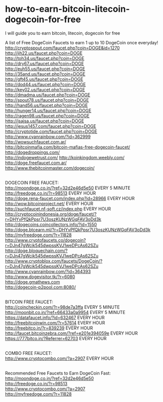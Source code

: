 how-to-earn-bitcoin-litecoin-dogecoin-for-free
==============================================

I will guide you to earn bitcoin, litecoin, dogecoin for free<br>

A list of Free DogeCoin Faucets to earn 1 up to 10 DogeCoin once everyday!<br>
http://cryptospout.com/faucet.php?coin=DOGE&id=1270<br>
http://jih22.us/faucet.php?coin=DOGE<br>
http://toh34.us/faucet.php?coin=DOGE<br>
http://dry67.us/faucet.php?coin=DOGE<br>
http://euh55.us/faucet.php?coin=DOGE<br>
http://35and.us/faucet.php?coin=DOGE<br>
http://gft45.us/faucet.php?coin=DOGE<br>
http://dod44.us/faucet.php?coin=DOGE<br>
http://key02.us/faucet.php?coin=DOGE<br>
http://dmadma.us/faucet.php?coin=DOGE<br>
http://spout78.us/faucet.php?coin=DOGE<br>
http://hand56.us/faucet.php?coin=DOGE<br>
http://hunger14.us/faucet.php?coin=DOGE<br>
http://ragen98.us/faucet.php?coin=DOGE<br>
http://jsajsa.us/faucet.php?coin=DOGE<br>
http://jesus1457.com/faucet.php?coin=DOGE<br>
http://cryptotide.com/faucet.php?coin=DOGE<br>
http://www.cyanrainbow.com/?id=362999<br>
http://wowsuchfaucet.com.ar/<br>
http://bitcoinmafia.com/bitcoin-mafias-free-dogecoin-faucet/<br>
http://dogedroppings.com/<br>
http://indogewetrust.com/
http://koinkingdom.weebly.com/<br>
http://doge.freefaucet.com.ar/<br>
http://www.thebitcoinmaster.com/dogecoin/<br><br>


DOGECOIN FREE FAUCET:<br>
http://moondoge.co.in/?ref=32d2e46d5e50 EVERY 5 MINUTE<br>
http://freedoge.co.in/?r=98513 EVERY HOUR<br>
http://doge.rena-faucet.com/index.php?id=28966 EVERY HOUR<br>
http://wow.bitcoinproject.net/ EVERY HOUR<br>
http://suchfaucet.nf-soft.cz/index.php EVERY HOUR<br>
http://cryptocoinindonesia.org/doge/faucet/?r=DHYvPfQkPpsr7U3oszKUNzWGqFAV3oDd3k<br>
http://dogecoins.coincollectors.info/?id=1550<br>
http://doge.btcearn.ml/?r=DHYvPfQkPpsr7U3oszKUNzWGqFAV3oDd3k<br>
http://myfreedoge.com/?r=11828<br>
http://www.cryptofaucets.co/dogecoin?r=DJn47gWcik545dwpssKVJ1weDPcAs62SZu<br>
http://doge.bloquechain.com/?r=DJn47gWcik545dwpssKVJ1weDPcAs62SZu<br>
http://www.cryptoblox.com/faucets/DogeCoin/?r=DJn47gWcik545dwpssKVJ1weDPcAs62SZu<br>
http://www.cyanrainbow.com/?id=364393<br>
http://www.dogevisitor.tk/?r=6080<br>
http://doge.gmathews.com<br>
http://dogecoin-p2pool.com:8080/<br><br>

BITCOIN FREE FAUCET:<br>
http://coincheckin.com/?r=98de7a3ffa EVERY 5 MINUTE<br>
http://moonbit.co.in/?ref=66433a0a9954 EVERY 5 MINUTE<br>
https://datafaucet.info/?id=632467 EVERY HOUR<br>
http://freebitcoinwin.com/?r=57614 EVERY HOUR<br>
http://freebitco.in/?r=839239 EVERY HOUR<br>
http://faucet.bitcoinzebra.com/?ref=e201e394059e EVERY HOUR<br>
https://777bitco.in/?Referrer=62703 EVERY HOUR<br><br>

COMBO FREE FAUCET:<br>
http://www.cryptocombo.com/?a=2907 EVERY HOUR<br><br>

Recommended Free Faucets to Earn DogeCoin Fast:<br>
http://moondoge.co.in/?ref=32d2e46d5e50<br>
http://freedoge.co.in/?r=98513<br>
http://www.cryptocombo.com/?a=2907<br>
http://myfreedoge.com/?r=11828
